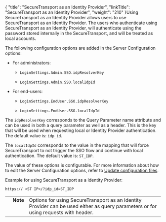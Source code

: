 {
    "title": "SecureTransport as an Identity Provider",
    "linkTitle": "SecureTransport as an Identity Provider",
    "weight": "210"
}Using SecureTransport as an Identity Provider allows users to use SecureTransport as an Identity Provider. The users who authenticate using SecureTransport as an Identity Provider, will authenticate using the password stored internally in the SecureTransport, and will be treated as local accounts.

The following configuration options are added in the Server Configuration options:

-   For administrators:
    -   `LoginSettings.Admin.SSO.idpResolverKey`
    -   `LoginSettings.Admin.SSO.localIdpId`
-   For end-users:
    -   `LoginSettings.EndUser.SSO.idpResolverKey`
    -   `LoginSettings.EndUser.SSO.localIdpId`

The `idpResolverKey` corresponds to the Query Parameter name attribute and can be used in both a query parameter as well as a header. This is the key that will be used when requesting local or Identity Provider authentication. The default value is: `idp_id`.

The `localIdpId` corresponds to the value in the mapping that will force SecureTransport to not trigger the SSO flow and continue with local authentication. The default value is: `ST_IDP`.

The value of these options is configurable. For more information about how to edit the Server Configuration options, refer to [Update configuration files](../../operations_menu/c_st_serverconfiguration/t_st_serverconfigurationfiles).

Example for using SecureTransport as a Identity Provider:

`https:// <ST IP>/?idp_id=ST_IDP`

<table cellpadding="0" cellspacing="0">
   <col/>
   <col/>
   <col/>
      <tr>
         <td valign="top">         </td>
         <td valign="top"><span><b>Note</b></span>
         </td>
         <td data-mc-autonum="&lt;b&gt;Note&lt;/b&gt;" valign="top">Options for using SecureTransport as an Identity Provider can be used either as query parameters or for using requests with header.         </td>
      </tr>
</table>
